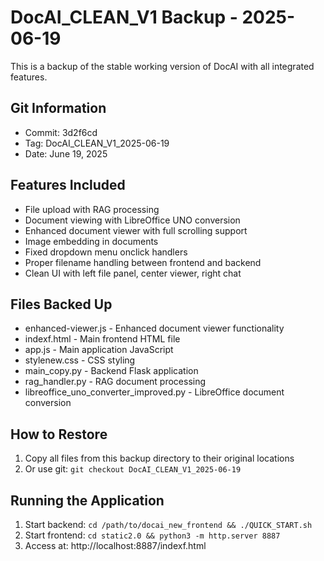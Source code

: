 # DocAI_CLEAN_V1 Backup - 2025-06-19

This is a backup of the stable working version of DocAI with all integrated features.

## Git Information
- Commit: 3d2f6cd
- Tag: DocAI_CLEAN_V1_2025-06-19
- Date: June 19, 2025

## Features Included
- File upload with RAG processing
- Document viewing with LibreOffice UNO conversion
- Enhanced document viewer with full scrolling support
- Image embedding in documents
- Fixed dropdown menu onclick handlers
- Proper filename handling between frontend and backend
- Clean UI with left file panel, center viewer, right chat

## Files Backed Up
- enhanced-viewer.js - Enhanced document viewer functionality
- indexf.html - Main frontend HTML file
- app.js - Main application JavaScript
- stylenew.css - CSS styling
- main_copy.py - Backend Flask application
- rag_handler.py - RAG document processing
- libreoffice_uno_converter_improved.py - LibreOffice document conversion

## How to Restore
1. Copy all files from this backup directory to their original locations
2. Or use git: `git checkout DocAI_CLEAN_V1_2025-06-19`

## Running the Application
1. Start backend: `cd /path/to/docai_new_frontend && ./QUICK_START.sh`
2. Start frontend: `cd static2.0 && python3 -m http.server 8887`
3. Access at: http://localhost:8887/indexf.html